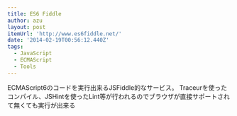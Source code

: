 ```yaml
---
title: ES6 Fiddle
author: azu
layout: post
itemUrl: 'http://www.es6fiddle.net/'
date: '2014-02-19T00:56:12.440Z'
tags:
  - JavaScript
  - ECMAScript
  - Tools
---
```

ECMAScript6のコードを実行出来るJSFiddle的なサービス。
Traceurを使ったコンパイル、JSHintを使ったLint等が行われるのでブラウザが直接サポートされて無くても実行が出来る
